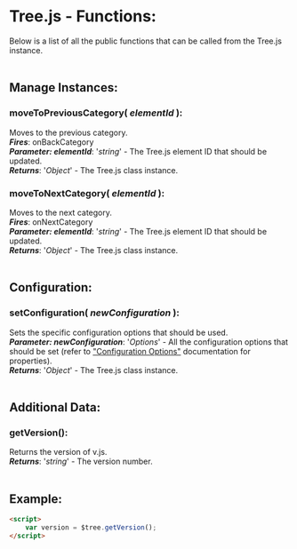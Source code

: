 # Tree.js - Functions:

Below is a list of all the public functions that can be called from the Tree.js instance.
<br>
<br>


## Manage Instances:

### **moveToPreviousCategory( *elementId* )**:
Moves to the previous category.
<br>
***Fires***:  onBackCategory
<br>
***Parameter: elementId***: '*string*' - The Tree.js element ID that should be updated.
<br>
***Returns***: '*Object*' - The Tree.js class instance.
<br>

### **moveToNextCategory( *elementId* )**:
Moves to the next category.
<br>
***Fires***:  onNextCategory
<br>
***Parameter: elementId***: '*string*' - The Tree.js element ID that should be updated.
<br>
***Returns***: '*Object*' - The Tree.js class instance.
<br>
<br>


## Configuration:

### **setConfiguration( *newConfiguration* )**:
Sets the specific configuration options that should be used.
<br>
***Parameter: newConfiguration***: '*Options*' - All the configuration options that should be set (refer to ["Configuration Options"](configuration/OPTIONS.md) documentation for properties).
<br>
***Returns***: '*Object*' - The Tree.js class instance.
<br>
<br>


## Additional Data:

### **getVersion()**:
Returns the version of v.js.
<br>
***Returns***: '*string*' - The version number.
<br>
<br>


## Example:

```markdown
<script> 
    var version = $tree.getVersion();
</script>
```